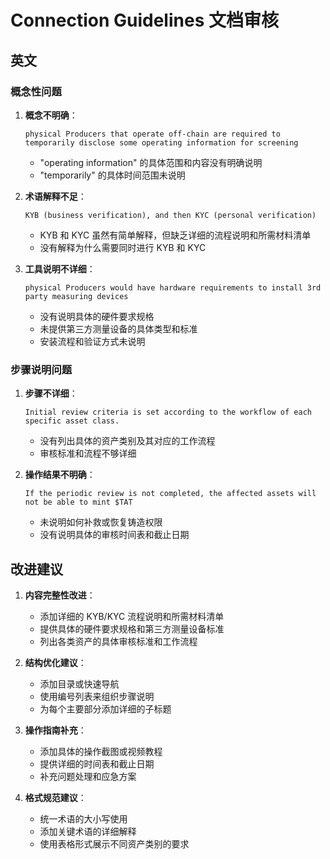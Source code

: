 # Connection Guidelines 文档审核

## 英文

### 概念性问题

1. **概念不明确**：
   ```
   physical Producers that operate off-chain are required to temporarily disclose some operating information for screening
   ```
   - "operating information" 的具体范围和内容没有明确说明
   - "temporarily" 的具体时间范围未说明

2. **术语解释不足**：
   ```
   KYB (business verification), and then KYC (personal verification)
   ```
   - KYB 和 KYC 虽然有简单解释，但缺乏详细的流程说明和所需材料清单
   - 没有解释为什么需要同时进行 KYB 和 KYC

3. **工具说明不详细**：
   ```
   physical Producers would have hardware requirements to install 3rd party measuring devices
   ```
   - 没有说明具体的硬件要求规格
   - 未提供第三方测量设备的具体类型和标准
   - 安装流程和验证方式未说明

### 步骤说明问题

1. **步骤不详细**：
   ```
   Initial review criteria is set according to the workflow of each specific asset class.
   ```
   - 没有列出具体的资产类别及其对应的工作流程
   - 审核标准和流程不够详细

2. **操作结果不明确**：
   ```
   If the periodic review is not completed, the affected assets will not be able to mint $TAT
   ```
   - 未说明如何补救或恢复铸造权限
   - 没有说明具体的审核时间表和截止日期

## 改进建议

1. **内容完整性改进**：
   - 添加详细的 KYB/KYC 流程说明和所需材料清单
   - 提供具体的硬件要求规格和第三方测量设备标准
   - 列出各类资产的具体审核标准和工作流程

2. **结构优化建议**：
   - 添加目录或快速导航
   - 使用编号列表来组织步骤说明
   - 为每个主要部分添加详细的子标题

3. **操作指南补充**：
   - 添加具体的操作截图或视频教程
   - 提供详细的时间表和截止日期
   - 补充问题处理和应急方案

4. **格式规范建议**：
   - 统一术语的大小写使用
   - 添加关键术语的详细解释
   - 使用表格形式展示不同资产类别的要求
